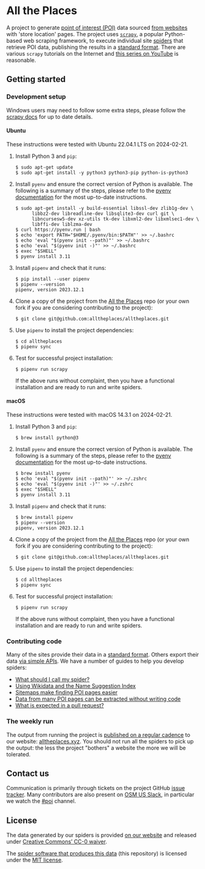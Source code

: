 # All the Places

A project to generate [point of interest (POI)](https://en.wikipedia.org/wiki/Point_of_interest) data sourced [from websites](docs/WHY_SPIDER.md) with 'store location' pages. The project uses [`scrapy`](https://scrapy.org/), a popular Python-based web scraping framework, to execute individual site [spiders](https://doc.scrapy.org/en/latest/topics/spiders.html) that retrieve POI data, publishing the results in a [standard format](DATA_FORMAT.md). There are various `scrapy` tutorials on the Internet and [this series on YouTube](https://www.youtube.com/watch?v=s4jtkzHhLzY) is reasonable.

## Getting started

### Development setup

Windows users may need to follow some extra steps, please follow the [scrapy docs](https://docs.scrapy.org/en/latest/intro/install.html#windows) for up to date details.

#### Ubuntu

These instructions were tested with Ubuntu 22.04.1 LTS on 2024-02-21.

1. Install Python 3 and `pip`:

   ```
   $ sudo apt-get update
   $ sudo apt-get install -y python3 python3-pip python-is-python3
   ```

1. Install `pyenv` and ensure the correct version of Python is available. The following is a summary of the steps, please refer to the [pyenv documentation](https://github.com/pyenv/pyenv#installation) for the most up-to-date instructions.

   ```
   $ sudo apt-get install -y build-essential libssl-dev zlib1g-dev \
         libbz2-dev libreadline-dev libsqlite3-dev curl git \
         libncursesw5-dev xz-utils tk-dev libxml2-dev libxmlsec1-dev \
         libffi-dev liblzma-dev
   $ curl https://pyenv.run | bash
   $ echo 'export PATH="$HOME/.pyenv/bin:$PATH"' >> ~/.bashrc
   $ echo 'eval "$(pyenv init --path)"' >> ~/.bashrc
   $ echo 'eval "$(pyenv init -)"' >> ~/.bashrc
   $ exec "$SHELL"
   $ pyenv install 3.11
   ```

1. Install `pipenv` and check that it runs:

   ```
   $ pip install --user pipenv
   $ pipenv --version
   pipenv, version 2023.12.1
   ```

1. Clone a copy of the project from the [All the Places](https://github.com/alltheplaces/alltheplaces/) repo (or your own fork if you are considering contributing to the project):

   ```
   $ git clone git@github.com:alltheplaces/alltheplaces.git
   ```

1. Use `pipenv` to install the project dependencies:

   ```
   $ cd alltheplaces
   $ pipenv sync
   ```

1. Test for successful project installation:

   ```
   $ pipenv run scrapy
   ```

   If the above runs without complaint, then you have a functional installation and are ready to run and write spiders.

#### macOS

These instructions were tested with macOS 14.3.1 on 2024-02-21.

1. Install Python 3 and `pip`:

   ```
   $ brew install python@3
   ```

1. Install `pyenv` and ensure the correct version of Python is available. The following is a summary of the steps, please refer to the [pyenv documentation](https://github.com/pyenv/pyenv#installation) for the most up-to-date instructions.

   ```
   $ brew install pyenv
   $ echo 'eval "$(pyenv init --path)"' >> ~/.zshrc
   $ echo 'eval "$(pyenv init -)"' >> ~/.zshrc
   $ exec "$SHELL"
   $ pyenv install 3.11
   ```

1. Install `pipenv` and check that it runs:

   ```
   $ brew install pipenv
   $ pipenv --version
   pipenv, version 2023.12.1
   ```

1. Clone a copy of the project from the [All the Places](https://github.com/alltheplaces/alltheplaces/) repo (or your own fork if you are considering contributing to the project):

   ```
   $ git clone git@github.com:alltheplaces/alltheplaces.git
   ```

1. Use `pipenv` to install the project dependencies:

   ```
   $ cd alltheplaces
   $ pipenv sync
   ```

1. Test for successful project installation:

   ```
   $ pipenv run scrapy
   ```

   If the above runs without complaint, then you have a functional installation and are ready to run and write spiders.

### Contributing code

Many of the sites provide their data in a [standard format](docs/STRUCTURED_DATA.md). Others export their data [via simple APIs](docs/API_SPIDER.md). We have a number of guides to help you develop spiders:

* [What should I call my spider?](docs/SPIDER_NAMING.md)
* [Using Wikidata and the Name Suggestion Index](docs/WIKIDATA.md)
* [Sitemaps make finding POI pages easier](docs/SITEMAP.md)
* [Data from many POI pages can be extracted without writing code](docs/STRUCTURED_DATA.md)
* [What is expected in a pull request?](docs/PULL_REQUEST.md)

### The weekly run

The output from running the project is [published on a regular cadence](docs/WEEKLY_RUN.md) to our website: [alltheplaces.xyz](https://www.alltheplaces.xyz/). You should not run all the spiders to pick up the output: the less the project "bothers" a website the more we will be tolerated.

## Contact us

Communication is primarily through tickets on the project GitHub [issue tracker](https://github.com/alltheplaces/alltheplaces/issues). Many contributors are also present on [OSM US Slack](https://slack.openstreetmap.us/), in particular we watch the [#poi](https://osmus.slack.com/archives/CDJ4LKA2Y) channel.

## License

The data generated by our spiders is provided [on our website](https://alltheplaces.xyz/) and released under [Creative Commons’ CC-0 waiver](https://creativecommons.org/publicdomain/zero/1.0/).

The [spider software that produces this data](https://github.com/alltheplaces/alltheplaces) (this repository) is licensed under the [MIT license](https://github.com/alltheplaces/alltheplaces/blob/master/LICENSE).
